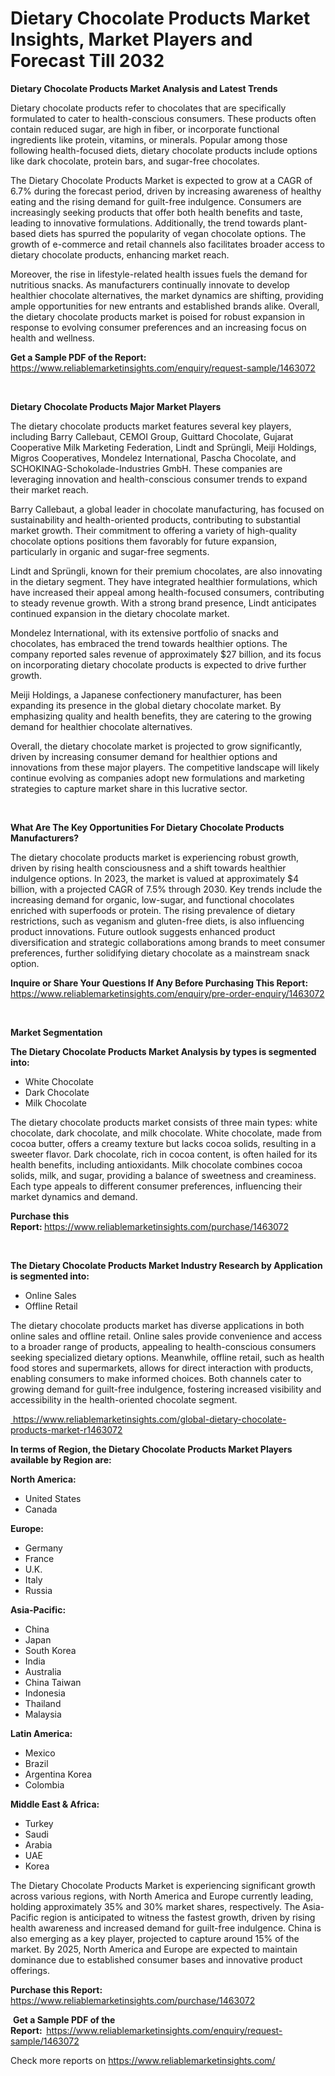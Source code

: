 <p><h1>Dietary Chocolate Products Market Insights, Market Players and Forecast Till 2032</h1></p><p><strong>Dietary Chocolate Products Market Analysis and Latest Trends</strong></p>
<p><p>Dietary chocolate products refer to chocolates that are specifically formulated to cater to health-conscious consumers. These products often contain reduced sugar, are high in fiber, or incorporate functional ingredients like protein, vitamins, or minerals. Popular among those following health-focused diets, dietary chocolate products include options like dark chocolate, protein bars, and sugar-free chocolates.</p><p>The Dietary Chocolate Products Market is expected to grow at a CAGR of 6.7% during the forecast period, driven by increasing awareness of healthy eating and the rising demand for guilt-free indulgence. Consumers are increasingly seeking products that offer both health benefits and taste, leading to innovative formulations. Additionally, the trend towards plant-based diets has spurred the popularity of vegan chocolate options. The growth of e-commerce and retail channels also facilitates broader access to dietary chocolate products, enhancing market reach.</p><p>Moreover, the rise in lifestyle-related health issues fuels the demand for nutritious snacks. As manufacturers continually innovate to develop healthier chocolate alternatives, the market dynamics are shifting, providing ample opportunities for new entrants and established brands alike. Overall, the dietary chocolate products market is poised for robust expansion in response to evolving consumer preferences and an increasing focus on health and wellness.</p></p>
<p><strong>Get a Sample PDF of the Report:&nbsp;</strong> <a href="https://www.reliablemarketinsights.com/enquiry/request-sample/1463072?utm_campaign=3258&utm_medium=2&utm_source=Github&utm_content=ia&utm_term=07042025&utm_id=dietary-chocolate-products">https://www.reliablemarketinsights.com/enquiry/request-sample/1463072</a></p>
<p>&nbsp;</p>
<p><strong>Dietary Chocolate Products Major Market Players</strong></p>
<p><p>The dietary chocolate products market features several key players, including Barry Callebaut, CEMOI Group, Guittard Chocolate, Gujarat Cooperative Milk Marketing Federation, Lindt and Sprüngli, Meiji Holdings, Migros Cooperatives, Mondelez International, Pascha Chocolate, and SCHOKINAG-Schokolade-Industries GmbH. These companies are leveraging innovation and health-conscious consumer trends to expand their market reach.</p><p>Barry Callebaut, a global leader in chocolate manufacturing, has focused on sustainability and health-oriented products, contributing to substantial market growth. Their commitment to offering a variety of high-quality chocolate options positions them favorably for future expansion, particularly in organic and sugar-free segments.</p><p>Lindt and Sprüngli, known for their premium chocolates, are also innovating in the dietary segment. They have integrated healthier formulations, which have increased their appeal among health-focused consumers, contributing to steady revenue growth. With a strong brand presence, Lindt anticipates continued expansion in the dietary chocolate market.</p><p>Mondelez International, with its extensive portfolio of snacks and chocolates, has embraced the trend towards healthier options. The company reported sales revenue of approximately $27 billion, and its focus on incorporating dietary chocolate products is expected to drive further growth.</p><p>Meiji Holdings, a Japanese confectionery manufacturer, has been expanding its presence in the global dietary chocolate market. By emphasizing quality and health benefits, they are catering to the growing demand for healthier chocolate alternatives.</p><p>Overall, the dietary chocolate market is projected to grow significantly, driven by increasing consumer demand for healthier options and innovations from these major players. The competitive landscape will likely continue evolving as companies adopt new formulations and marketing strategies to capture market share in this lucrative sector.</p></p>
<p>&nbsp;</p>
<p><strong>What Are The Key Opportunities For Dietary Chocolate Products Manufacturers?</strong></p>
<p><p>The dietary chocolate products market is experiencing robust growth, driven by rising health consciousness and a shift towards healthier indulgence options. In 2023, the market is valued at approximately $4 billion, with a projected CAGR of 7.5% through 2030. Key trends include the increasing demand for organic, low-sugar, and functional chocolates enriched with superfoods or protein. The rising prevalence of dietary restrictions, such as veganism and gluten-free diets, is also influencing product innovations. Future outlook suggests enhanced product diversification and strategic collaborations among brands to meet consumer preferences, further solidifying dietary chocolate as a mainstream snack option.</p></p>
<p><strong>Inquire or Share Your Questions If Any Before Purchasing This Report:</strong> <a href="https://www.reliablemarketinsights.com/enquiry/pre-order-enquiry/1463072?utm_campaign=3258&utm_medium=2&utm_source=Github&utm_content=ia&utm_term=07042025&utm_id=dietary-chocolate-products">https://www.reliablemarketinsights.com/enquiry/pre-order-enquiry/1463072</a></p>
<p>&nbsp;</p>
<p><strong>Market Segmentation</strong></p>
<p><strong>The Dietary Chocolate Products Market Analysis by types is segmented into:</strong></p>
<p><ul><li>White Chocolate</li><li>Dark Chocolate</li><li>Milk Chocolate</li></ul></p>
<p><p>The dietary chocolate products market consists of three main types: white chocolate, dark chocolate, and milk chocolate. White chocolate, made from cocoa butter, offers a creamy texture but lacks cocoa solids, resulting in a sweeter flavor. Dark chocolate, rich in cocoa content, is often hailed for its health benefits, including antioxidants. Milk chocolate combines cocoa solids, milk, and sugar, providing a balance of sweetness and creaminess. Each type appeals to different consumer preferences, influencing their market dynamics and demand.</p></p>
<p><strong>Purchase this Report:&nbsp;</strong><a href="https://www.reliablemarketinsights.com/purchase/1463072?utm_campaign=3258&utm_medium=2&utm_source=Github&utm_content=ia&utm_term=07042025&utm_id=dietary-chocolate-products">https://www.reliablemarketinsights.com/purchase/1463072</a></p>
<p>&nbsp;</p>
<p><strong>The Dietary Chocolate Products Market Industry Research by Application is segmented into:</strong></p>
<p><ul><li>Online Sales</li><li>Offline Retail</li></ul></p>
<p><p>The dietary chocolate products market has diverse applications in both online sales and offline retail. Online sales provide convenience and access to a broader range of products, appealing to health-conscious consumers seeking specialized dietary options. Meanwhile, offline retail, such as health food stores and supermarkets, allows for direct interaction with products, enabling consumers to make informed choices. Both channels cater to growing demand for guilt-free indulgence, fostering increased visibility and accessibility in the health-oriented chocolate segment.</p></p>
<p><a href="https://www.reliablemarketinsights.com/global-dietary-chocolate-products-market-r1463072?utm_campaign=3258&utm_medium=2&utm_source=Github&utm_content=ia&utm_term=07042025&utm_id=dietary-chocolate-products">&nbsp;https://www.reliablemarketinsights.com/global-dietary-chocolate-products-market-r1463072</a></p>
<p><strong>In terms of Region, the Dietary Chocolate Products Market Players available by Region are:</strong></p>
<p>
    <p> <strong> North America: </strong>
        <ul>
            <li>United States</li>
            <li>Canada</li>
        </ul>
        </p> 
    <p> <strong> Europe: </strong>
        <ul>
            <li>Germany</li>
            <li>France</li>
            <li>U.K.</li>
            <li>Italy</li>
            <li>Russia</li>
        </ul>
        </p> 
    <p> <strong> Asia-Pacific: </strong>
        <ul>
            <li>China</li>
            <li>Japan</li>
            <li>South Korea</li>
            <li>India</li>
            <li>Australia</li>
            <li>China Taiwan</li>
            <li>Indonesia</li>
            <li>Thailand</li>
            <li>Malaysia</li>
        </ul>
        </p> 
    <p> <strong> Latin America: </strong>
        <ul>
            <li>Mexico</li>
            <li>Brazil</li>
            <li>Argentina Korea</li>
            <li>Colombia</li>
        </ul>
        </p> 
    <p> <strong> Middle East & Africa: </strong>
        <ul>
            <li>Turkey</li>
            <li>Saudi</li>
            <li>Arabia</li>
            <li>UAE</li>
            <li>Korea</li>
        </ul>
    </p>
    </p>
<p><p>The Dietary Chocolate Products Market is experiencing significant growth across various regions, with North America and Europe currently leading, holding approximately 35% and 30% market shares, respectively. The Asia-Pacific region is anticipated to witness the fastest growth, driven by rising health awareness and increased demand for guilt-free indulgence. China is also emerging as a key player, projected to capture around 15% of the market. By 2025, North America and Europe are expected to maintain dominance due to established consumer bases and innovative product offerings.</p></p>
<p><strong>Purchase this Report: </strong><a href="https://www.reliablemarketinsights.com/purchase/1463072?utm_campaign=3258&utm_medium=2&utm_source=Github&utm_content=ia&utm_term=07042025&utm_id=dietary-chocolate-products">https://www.reliablemarketinsights.com/purchase/1463072</a></p>
<p>&nbsp;<strong>Get a Sample PDF of the Report:&nbsp;&nbsp;</strong><a href="https://www.reliablemarketinsights.com/enquiry/request-sample/1463072?utm_campaign=3258&utm_medium=2&utm_source=Github&utm_content=ia&utm_term=07042025&utm_id=dietary-chocolate-products">https://www.reliablemarketinsights.com/enquiry/request-sample/1463072</a></p>
<p><strong></strong></p>
<p>Check more reports on <a href="https://www.reliablemarketinsights.com/?utm_campaign=3258&utm_medium=2&utm_source=Github&utm_content=ia&utm_term=07042025&utm_id=dietary-chocolate-products">https://www.reliablemarketinsights.com/</a></p>